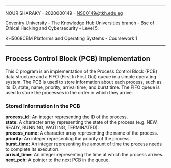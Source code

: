 <hr>

NOUR SHARAKY - 2020000149 - NS00149@tkh.edu.eg

Coventry University - The Knowledge Hub Universities branch - Bsc of Ethical Hacking and Cybersecurity - Level 5.

KH5068CEM Platforms and Operating Systems - Coursework 1

<hr>

<h2>Process Control Block (PCB) Implementation</h2>
This C program is an implementation of the Process Control Block (PCB) data structure  and a FIFO (First In First Out) queue in a simple operating system. The PCB is used to store information about each process, such as its ID, state, name, priority, arrival time, and burst time. The FIFO queue is used to store the processes in the order in which they arrive.

<h3>Stored Information in the PCB</h3>

<b>process_id:</b> An integer representing the ID of the process. <br>
<b>state:</b> A character array representing the state of the process (e.g. NEW, READY, RUNNING, WAITING, TERMINATED). <br>
<b>process_name:</b> A character array representing the name of the process. <br>
<b>priority:</b> An integer representing the priority of the process. <br>
<b>burst_time:</b> An integer representing the amount of time the process needs to complete its execution. <br>
<b>arrival_time:</b> An integer representing the time at which the process arrives. <br>
<b>next_pcb:</b> A pointer to the next PCB in the queue. <br>

